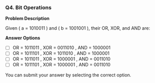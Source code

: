 ### Q4. Bit Operations

**Problem Description**

Given \( a = 1010011 \) and \( b = 1001001 \), their OR, XOR, and AND are:

**Answer Options**

- [ ] OR = 1011011 , XOR = 0011010 , AND = 1000001
- [ ] OR = 1011101 , XOR = 1011010 , AND = 1000001
- [ ] OR = 1011011 , XOR = 1000001 , AND = 0011010
- [ ] OR = 1011101 , XOR = 1000001 , AND = 0011010

You can submit your answer by selecting the correct option.
